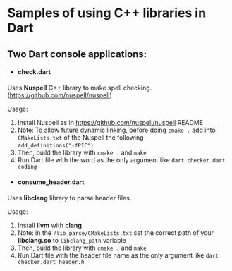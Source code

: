 # Samples of using C++ libraries in Dart 

## Two Dart console applications:
* #### check.dart 
Uses **Nuspell** C++ library to make spell checking. (https://github.com/nuspell/nuspell)
    
Usage:
   1. Install Nuspell as in https://github.com/nuspell/nuspell README
   2. Note: To allow future dynamic linking, before doing `cmake .` add into `CMakeLists.txt` of the Nuspell the following  
`add_definitions("-fPIC")`
   3. Then, build the library with `cmake .` and `make`
   4. Run Dart file with the word as the only argument like `dart checker.dart coding`

* #### consume_header.dart 
Uses **libclang** library to parse header files.
    
Usage:
   1. Install **llvm** with **clang**
   2. Note: in the `/lib_parse/CMakeLists.txt` set the correct path of your **libclang.so** to `libclang_path` variable
   3. Then, build the library with `cmake .` and `make`
   4. Run Dart file with the header file name as the only argument like `dart checker.dart header.h`

